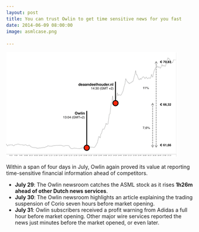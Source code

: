 ```yaml
---
layout: post
title: You can trust Owlin to get time sensitive news for you fast
date: 2014-06-09 08:00:00
image: asmlcase.png

---
```

![asmlcase](/images/asmlcase.png)

Within a span of four days in July, Owlin again proved its value at
reporting time-sensitive financial information ahead of competitors. 

- __July 29__: The Owlin newsroom catches the ASML stock as it rises __1h26m ahead of
other Dutch news services__.
- __July 30__: The Owlin newsroom highlights an article explaining the trading
suspension of Corio seven hours before market opening.
- __July 31__: Owlin subscribers received a profit warning from Adidas a full hour
before market opening. Other major wire services reported the news just minutes
before the market opened, or even later.


